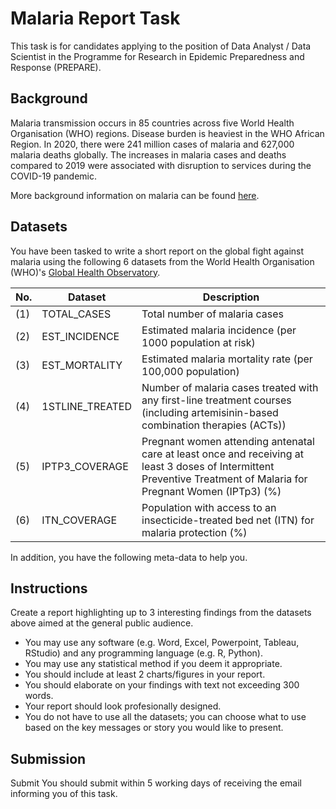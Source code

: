 # Malaria Report Task
This task is for candidates applying to the position of Data Analyst / Data Scientist in the Programme for Research in Epidemic Preparedness and Response (PREPARE).

## Background
Malaria transmission occurs in 85 countries across five World Health Organisation (WHO) regions. Disease burden is heaviest in the WHO African Region. In 2020, there were 241 million cases of malaria and 627,000 malaria deaths globally. The increases in malaria cases and deaths compared to 2019 were associated with disruption to services during the COVID-19 pandemic.

More background information on malaria can be found [here](https://www.who.int/news-room/fact-sheets/detail/malaria).

## Datasets
You have been tasked to write a short report on the global fight against malaria using the following 6 datasets from the World Health Organisation (WHO)'s [Global Health Observatory](https://www.who.int/data/gho). 

No. | Dataset  | Description
--- | -------- | --------
(1) |  TOTAL_CASES | Total number of malaria cases
(2) |  EST_INCIDENCE | Estimated malaria incidence (per 1000 population at risk)
(3) |  EST_MORTALITY | Estimated malaria mortality rate (per 100,000 population)
(4) |  1STLINE_TREATED | Number of malaria cases treated with any first-line treatment courses (including artemisinin-based combination therapies (ACTs))
(5) | IPTP3_COVERAGE   | Pregnant women attending antenatal care at least once and receiving at least 3 doses of Intermittent Preventive Treatment of Malaria for Pregnant Women (IPTp3) (%)
(6) | ITN_COVERAGE   | Population with access to an insecticide-treated bed net (ITN) for malaria protection (%)

In addition, you have the following meta-data to help you.

## Instructions
Create a report highlighting up to 3 interesting findings from the datasets above aimed at the general public audience.
- You may use any software (e.g. Word, Excel, Powerpoint, Tableau, RStudio) and any programming language (e.g. R, Python).
- You may use any statistical method if you deem it appropriate.
- You should include at least 2 charts/figures in your report.
- You should elaborate on your findings with text not exceeding 300 words.
- Your report should look profesionally designed.
- You do not have to use all the datasets; you can choose what to use based on the key messages or story you would like to present.

## Submission
Submit
You should submit within 5 working days of receiving the email informing you of this task.
